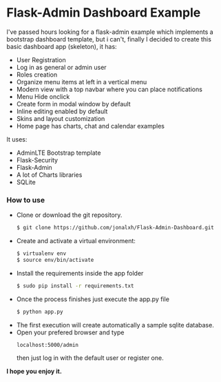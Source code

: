 # Flask-Admin Dashboard Example

I've passed hours looking for a flask-admin example which implements a bootstrap dashboard template, but i can't, finally I decided to create this basic dashboard app (skeleton), it has:

- User Registration
- Log in as general or admin user
- Roles creation
- Organize menu items at left in a vertical menu
- Modern view with a top navbar where you can place notifications
- Menu Hide onclick
- Create form in modal window by default
- Inline editing enabled by default
- Skins and  layout customization
- Home page has charts, chat and calendar examples 
 
It uses: 

  - AdminLTE Bootstrap template
  - Flask-Security
  - Flask-Admin
  - A lot of Charts libraries
  - SQLite


### How to use

- Clone or download the git repository.
    ```sh
    $ git clone https://github.com/jonalxh/Flask-Admin-Dashboard.git
    ```
- Create and activate a virtual environment:
    ```sh
    $ virtualenv env
    $ source env/bin/activate
    ```
- Install the requirements inside the app folder
    ```sh
    $ sudo pip install -r requirements.txt
    ```
- Once the process finishes just execute the app.py file
    ```sh
    $ python app.py
    ```
- The first execution will create automatically a sample sqlite database.
- Open your prefered browser and type
    ```
    localhost:5000/admin
    ```
    then just log in with the default user or register one. 

**I hope you enjoy it.**
